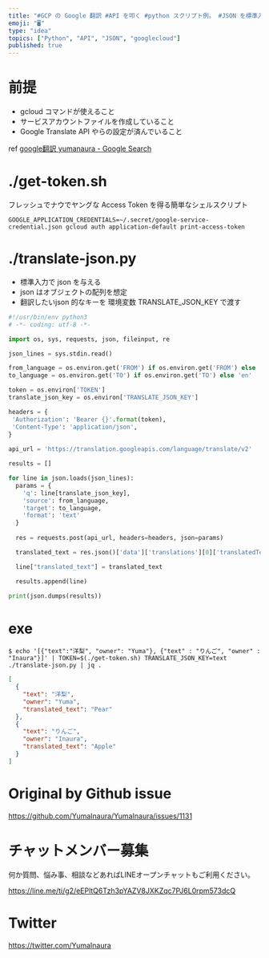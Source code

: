 ```yaml
---
title: "#GCP の Google 翻訳 #API を叩く #python スクリプト例。 #JSON を標準入力に与えると 翻訳結果のテキストを付"
emoji: "🖥"
type: "idea"
topics: ["Python", "API", "JSON", "googlecloud"]
published: true
---
```


# 前提

- gcloud コマンドが使えること
- サービスアカウントファイルを作成していること
- Google Translate API やらの設定が済んでいること

ref [google翻訳 yumanaura - Google Search](https://www.google.com/search?q=google%E7%BF%BB%E8%A8%B3+yumanaura&oq=google%E7%BF%BB%E8%A8%B3+yumanaura&aqs=chrome..69i57.3403j0j7&sourceid=chrome&ie=UTF-8)

# ./get-token.sh

フレッシュでナウでヤングな Access Token  を得る簡単なシェルスクリプト

```
GOOGLE_APPLICATION_CREDENTIALS=~/.secret/google-service-credential.json gcloud auth application-default print-access-token
```

# ./translate-json.py

- 標準入力で json を与える 
- json はオブジェクトの配列を想定
- 翻訳したいjson 的なキーを 環境変数 TRANSLATE_JSON_KEY で渡す

```py
#!/usr/bin/env python3
# -*- coding: utf-8 -*-

import os, sys, requests, json, fileinput, re

json_lines = sys.stdin.read()

from_language = os.environ.get('FROM') if os.environ.get('FROM') else 'ja'
to_language = os.environ.get('TO') if os.environ.get('TO') else 'en'

token = os.environ['TOKEN']
translate_json_key = os.environ['TRANSLATE_JSON_KEY']

headers = {
 'Authorization': 'Bearer {}'.format(token),
 'Content-Type': 'application/json',
}
 
api_url = 'https://translation.googleapis.com/language/translate/v2'

results = []

for line in json.loads(json_lines):
  params = {
    'q': line[translate_json_key],
    'source': from_language,
    'target': to_language,
    'format': 'text'
  }
 
  res = requests.post(api_url, headers=headers, json=params)

  translated_text = res.json()['data']['translations'][0]['translatedText']

  line["translated_text"] = translated_text

  results.append(line) 
 
print(json.dumps(results))
```


# exe

```
$ echo '[{"text":"洋梨", "owner": "Yuma"}, {"text" : "りんご", "owner" : "Inaura"}]' | TOKEN=$(./get-token.sh) TRANSLATE_JSON_KEY=text ./translate-json.py | jq .
```

```json
[
  {
    "text": "洋梨",
    "owner": "Yuma",
    "translated_text": "Pear"
  },
  {
    "text": "りんご",
    "owner": "Inaura",
    "translated_text": "Apple"
  }
]
```

# Original by Github issue

https://github.com/YumaInaura/YumaInaura/issues/1131








<!-- Update From Qiita API -->

# チャットメンバー募集


何か質問、悩み事、相談などあればLINEオープンチャットもご利用ください。

https://line.me/ti/g2/eEPltQ6Tzh3pYAZV8JXKZqc7PJ6L0rpm573dcQ





# Twitter


https://twitter.com/YumaInaura


<!-- Update From Qiita API -->


